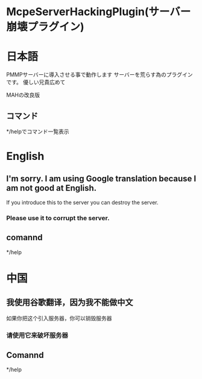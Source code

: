 # McpeServerHackingPlugin(サーバー崩壊プラグイン)

# 日本語
PMMPサーバーに導入させる事で動作します
サーバーを荒らす為のプラグインです。
優しい兄貴広めて

MAHの改良版
## コマンド
*/helpでコマンド一覧表示

# English
## I'm sorry. I am using Google translation because I am not good at English.
If you introduce this to the server you can destroy the server.
### Please use it to corrupt the server.

## comannd
*/help

# 中国
## 我使用谷歌翻译，因为我不能做中文
如果你把这个引入服务器，你可以销毁服务器
### 请使用它来破坏服务器

## Comannd
*/help

